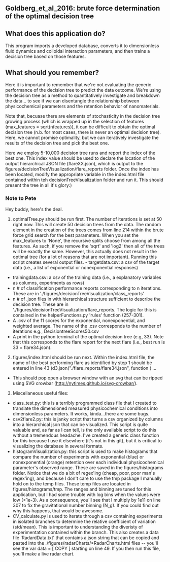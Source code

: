 ## Goldberg_et_al_2016: brute force determination of the optimal decision tree

## What does this application do?
This program imports a developed database, converts it to dimensionless fluid dynamics and colloidal interaction parameters, and then trains a decision tree based on those features. 

## What should you remember? 
Here it is important to remember that we're not evaluating the generic performance of the decision tree to predict the data outcome. We're using the decision tree as a method to quantitatively investigate and breakdown the data... to see if we can disentangle the relationship between physicochemical parameters and the retention behavior of nanomaterials.

Note that, becuase there are elements of stochasticity in the decision tree growing process (which is wrapped up in the selection of features (max_features = sqrt(nfeatures)), it can be difficult to obtain the optimal decision tree (n.b. for most cases, there is never an optimal decision tree). Here, we cannot promise optimality, but we can iteratively investigate the results of the decision tree and pick the best one.

Here we employ 5-10,000 decision tree runs and report the index of the best one. This index value should be used to declare
the location of the output hierarchical JSON file (flareXX.json), which is output to the figures/decisionTreeVisualization/flare_reports folder. Once the index has been located, modify the appropriate variable in the index.html file contained within teh decisionTreeVisualization folder and run it. This should present the tree in all it's glory:)

### Note to Pete
Hey buddy, here's the deal. 
1. optimalTree.py should be run first. The number of iterations is set at 50 right now. This will create 50 decision trees from the data. The random element in the creation of the trees comes from line 214 within the brute force grid search for the best parameters. When you set the max_features to 'None', the recursive splits choose from among all the features. As such, if you remove the 'sqrt' and 'log2' then all of the trees will be exactly the same. However, this actually does not result in the optimal tree (for a lot of reasons that are not important). Running this script creates several output files.  - targetdata.csv: a csv  of the target data (i.e., a list of exponential or nonexponential responses) 
 - trainingdata.csv: a csv of the training data (i.e., a  explanatory variables as columns, experiments as rows)
 - n # of classification performance reports corresponding to n iterations. These are in            './figures/decisionTreeVisualization/class_reports'
 - n # of .json files in with hierarchical structure sufficient to describe the decision tree. These are in './figures/decisionTreeVisualization/flare_reports. The logic for this is contained in the helperFunctions.py 'rules' function (257-301). 
 - A .csv of the f1 scores for the exponential, nonexponential, and weighted average. The name of the .csv corresponds to the number of iterations e.g., DecisiontreeScores50.csv
 - A print in the python terminal of the optimal decision tree (e.g,  33). Note that this corresponds to the flare report for the next flare (i.e., best run is 33 = flare34.json). 
2. figures/index.html should be run next. Within the index.html file, the name of the best performing flare as identified by step 1 should be entered in line 43 (d3.json("./flare_reports/flare34.json", function ( ... 
 - This should pop open a browser window with an svg that can be ripped using SVG crowbar (http://nytimes.github.io/svg-crowbar/). 
3. Miscellaneous useful files: 
 - class_test.py: this is a terribly programmed class file that I created to translate the dimensioned measured physicochemical conditions into dimensionless parameters. It works, kinda...there are some bugs. 
 - csv2flare2.py: this is janky script that turns a csv organized by columns into a hierarchical json that can be visualized. This script is quite valuable and, as far as I can tell, is the only available script to do this without a tremendous headache. I've created a generic class function for this because I use it elsewhere (it's not in this git), but it is critical to visualizing the database in several formats. 
 - histogramVisualization.py: this script is used to make histograms that compare the number of experiments with exponential (blue) or nonexponential (orange) retention over each individual physicochemical parameter's observed range. These are saved in the figures/histograms folder. Notice that we do a bit of regex'ing (cheap, poor, poor man's regex'ing), and because I don't care to use the tmp package I manually hold on to the temp files. These temp files are located in  figures/histograms/tmp. The ranges and binning are tuned for this application, but I had some trouble with log bins when the values were low (<1e-3). As a consequence, you'll see that I multiply by 1e11 on line 307 to fix the gravitational number binning (N_g). If you could find out why this happens, that would be awesome. 
 - CV_calculate.py is used to iterate through a csv containing experiments in isolated branches to determine the relative coefficient of variation (std/mean). This is important to understanding the diveristy of experimentation contained within the branch. This also creates a data file 'RadardData.txt' that contains a json string that can be copied and pasted into the ./figures/radarCharts/*RadarCharts.html files -- you'll see the var data = [ COPY ] starting on line 49. If you then run this file, you'll make a live radar chart. 
